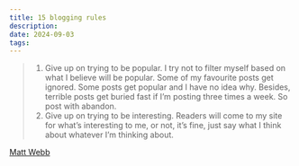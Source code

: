 ```yaml
---
title: 15 blogging rules
description:
date: 2024-09-03
tags:
---
```


> 1. Give up on trying to be popular. I try not to filter myself based on what I believe will be popular. Some of my favourite posts get ignored. Some posts get popular and I have no idea why. Besides, terrible posts get buried fast if I’m posting three times a week. So post with abandon.
> 2. Give up on trying to be interesting. Readers will come to my site for what’s interesting to me, or not, it’s fine, just say what I think about whatever I’m thinking about.

[Matt Webb](https://interconnected.org/home/2020/09/10/streak)
